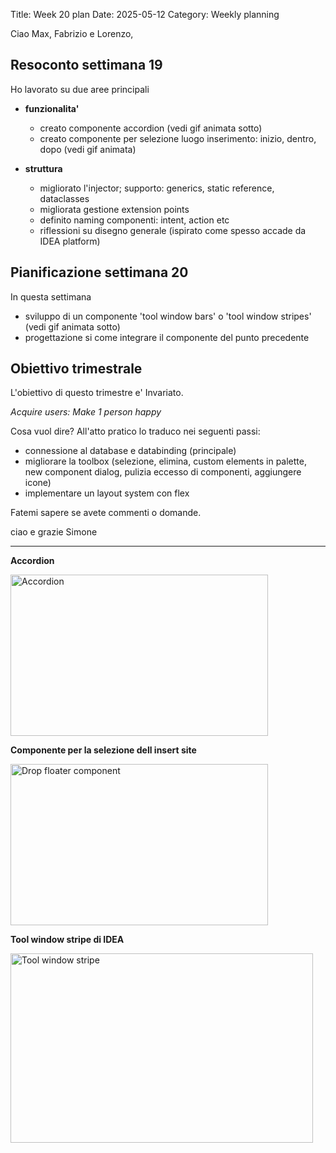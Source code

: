 Title: Week 20 plan
Date: 2025-05-12
Category: Weekly planning


Ciao Max, Fabrizio e Lorenzo,

## **Resoconto settimana 19**

Ho lavorato su due aree principali

- **funzionalita'**
  - creato componente accordion (vedi gif animata sotto)
  - creato componente per selezione luogo inserimento: inizio, dentro, dopo (vedi gif animata)

- **struttura**
  - migliorato l'injector; supporto: generics, static reference, dataclasses
  - migliorata gestione extension points
  - definito naming componenti: intent, action etc
  - riflessioni su disegno generale (ispirato come spesso accade da IDEA platform)

## **Pianificazione settimana 20**

In questa settimana

- sviluppo di un componente 'tool window bars' o 'tool window stripes' (vedi gif animata sotto)
- progettazione si come integrare il componente del punto precedente

## **Obiettivo trimestrale**

L'obiettivo di questo trimestre e' Invariato.

*Acquire users: Make 1 person happy*

Cosa vuol dire? All'atto pratico lo traduco nei seguenti passi:

- connessione al database e databinding (principale)
- migliorare la toolbox (selezione, elimina, custom elements in palette, new component dialog, pulizia eccesso di componenti, aggiungere icone)
- implementare un layout system con flex

Fatemi sapere se avete commenti o domande.

ciao e grazie
Simone

---

**Accordion**

<!-- ![Accordion](2025/week-2025-20--ii_maji01pi7.gif) -->
<img src="2025/week-2025-20--ii_maji01pi7.gif" width="412" height="258" alt="Accordion" />

**Componente per la selezione dell insert site**

<!-- ![Drop floater component](2025/week-2025-20--ii_majilamf8.gif) -->
<img src="2025/week-2025-20--ii_majilamf8.gif" width="412" height="258" alt="Drop floater component" />

**Tool window stripe di IDEA**

<!-- ![Tool window stripe](2025/week-2025-20--ii_majjbear9.gif) -->
<img src="2025/week-2025-20--ii_majjbear9.gif" width="484" height="303" alt="Tool window stripe" />